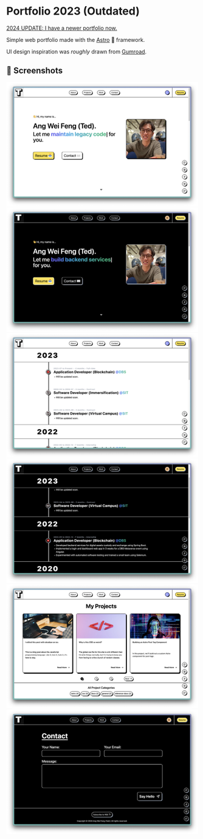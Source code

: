 # Portfolio 2023 (Outdated)

[2024 UPDATE: I have a newer portfolio now.](https://github.com/tedawf/portfolio-2024)

Simple web portfolio made with the [Astro](https://astro.build/) 🚀 framework.

UI design inspiration was _roughly_ drawn from [Gumroad](https://gumroad.com/).

## 📸 Screenshots

![home](images/home.png)
![home-dark](images/home-dark.png)
![work](images/work.png)
![work-dark](images/work-dark.png)
![projects](images/projects.png)
![contact-dark](images/contact-dark.png)

